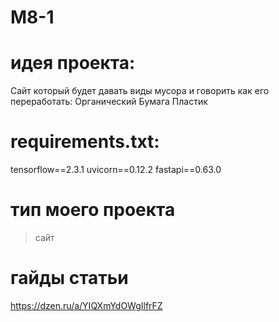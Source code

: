 # M8-1
# идея проекта:
Сайт который будет давать виды мусора и говорить как его переработать:
Органический 
Бумага 
Пластик
# requirements.txt:
tensorflow==2.3.1
uvicorn==0.12.2
fastapi==0.63.0
# тип моего проекта
>сайт
# гайды статьи
https://dzen.ru/a/YIQXmYdOWgIlfrFZ
